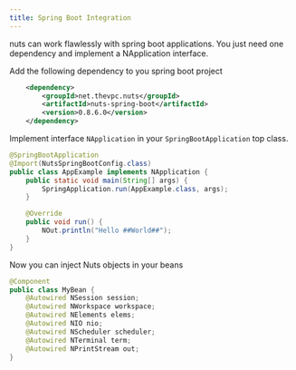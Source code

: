 ```yaml
---
title: Spring Boot Integration
---
```

nuts can work flawlessly with spring boot applications. You just need one dependency and implement a NApplication interface.

Add the following dependency to you spring boot project
```xml
    <dependency>
        <groupId>net.thevpc.nuts</groupId>
        <artifactId>nuts-spring-boot</artifactId>
        <version>0.8.6.0</version>
    </dependency>
```

Implement interface `NApplication` in your `SpringBootApplication` top class.

```java
@SpringBootApplication
@Import(NutsSpringBootConfig.class)
public class AppExample implements NApplication {
    public static void main(String[] args) {
        SpringApplication.run(AppExample.class, args);
    }

    @Override
    public void run() {
        NOut.println("Hello ##World##");
    }
}
```

Now you can inject Nuts objects in your beans

```java
@Component
public class MyBean {
    @Autowired NSession session;
    @Autowired NWorkspace workspace;
    @Autowired NElements elems;
    @Autowired NIO nio;
    @Autowired NScheduler scheduler;
    @Autowired NTerminal term;
    @Autowired NPrintStream out;
}

```
